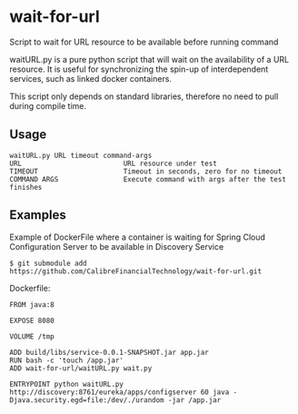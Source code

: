 # wait-for-url
Script to wait for URL resource to be available before running command

waitURL.py is a pure python script that will wait on the availability of a URL resource. It is useful for synchronizing the spin-up of interdependent services, such as linked docker containers.

This script only depends on standard libraries, therefore no need to pull during compile time.

## Usage

```
waitURL.py URL timeout command-args
URL                         URL resource under test
TIMEOUT                     Timeout in seconds, zero for no timeout
COMMAND ARGS                Execute command with args after the test finishes
```

## Examples

Example of DockerFile where a container is waiting for Spring Cloud Configuration Server to be available in Discovery Service

```
$ git submodule add https://github.com/CalibreFinancialTechnology/wait-for-url.git
```

Dockerfile:

```
FROM java:8

EXPOSE 8080

VOLUME /tmp

ADD build/libs/service-0.0.1-SNAPSHOT.jar app.jar
RUN bash -c 'touch /app.jar'
ADD wait-for-url/waitURL.py wait.py

ENTRYPOINT python waitURL.py http://discovery:8761/eureka/apps/configserver 60 java -Djava.security.egd=file:/dev/./urandom -jar /app.jar
```

